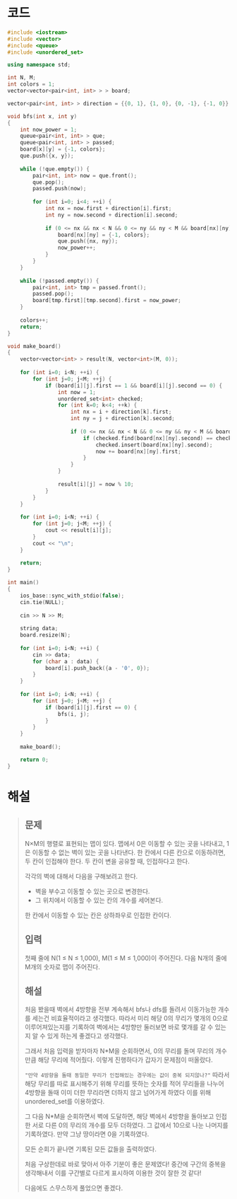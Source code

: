 # 코드

```c++
#include <iostream>
#include <vector>
#include <queue>
#include <unordered_set>

using namespace std;

int N, M;
int colors = 1;
vector<vector<pair<int, int> > > board;

vector<pair<int, int> > direction = {{0, 1}, {1, 0}, {0, -1}, {-1, 0}};

void bfs(int x, int y)
{
    int now_power = 1;
    queue<pair<int, int> > que;
    queue<pair<int, int> > passed;
    board[x][y] = {-1, colors};
    que.push({x, y});
    
    while (!que.empty()) {
        pair<int, int> now = que.front();
        que.pop();
        passed.push(now);
        
        for (int i=0; i<4; ++i) {
            int nx = now.first + direction[i].first;
            int ny = now.second + direction[i].second;
            
            if (0 <= nx && nx < N && 0 <= ny && ny < M && board[nx][ny].first == 0) {
                board[nx][ny] = {-1, colors};
                que.push({nx, ny});
                now_power++;
            }
        }
    }
    
    while (!passed.empty()) {
        pair<int, int> tmp = passed.front();
        passed.pop();
        board[tmp.first][tmp.second].first = now_power;
    }
    
    colors++;
    return;
}

void make_board()
{
    vector<vector<int> > result(N, vector<int>(M, 0));
    
    for (int i=0; i<N; ++i) {
        for (int j=0; j<M; ++j) {
            if (board[i][j].first == 1 && board[i][j].second == 0) {
                int now = 1;
                unordered_set<int> checked;
                for (int k=0; k<4; ++k) {
                    int nx = i + direction[k].first;
                    int ny = j + direction[k].second;
                    
                    if (0 <= nx && nx < N && 0 <= ny && ny < M && board[nx][ny].second != 0) {
                        if (checked.find(board[nx][ny].second) == checked.end()) {
                            checked.insert(board[nx][ny].second);
                            now += board[nx][ny].first;
                        }
                    }
                }
                
                result[i][j] = now % 10;
            }
        }
    }
    
    for (int i=0; i<N; ++i) {
        for (int j=0; j<M; ++j) {
            cout << result[i][j];
        }
        cout << "\n";
    }
    
    return;
}

int main()
{
    ios_base::sync_with_stdio(false);
    cin.tie(NULL);
    
    cin >> N >> M;
    
    string data;
    board.resize(N);
    
    for (int i=0; i<N; ++i) {
        cin >> data;
        for (char a : data) {
            board[i].push_back({a - '0', 0});
        }
    }
    
    for (int i=0; i<N; ++i) {
        for (int j=0; j<M; ++j) {
            if (board[i][j].first == 0) {
                bfs(i, j);
            }
        }
    }
    
    make_board();

    return 0;
}

```



# 해설

> ## 문제
>
> N×M의 행렬로 표현되는 맵이 있다. 맵에서 0은 이동할 수 있는 곳을 나타내고, 1은 이동할 수 없는 벽이 있는 곳을 나타낸다. 한 칸에서 다른 칸으로 이동하려면, 두 칸이 인접해야 한다. 두 칸이 변을 공유할 때, 인접하다고 한다.
>
> 각각의 벽에 대해서 다음을 구해보려고 한다.
>
> - 벽을 부수고 이동할 수 있는 곳으로 변경한다.
> - 그 위치에서 이동할 수 있는 칸의 개수를 세어본다.
>
> 한 칸에서 이동할 수 있는 칸은 상하좌우로 인접한 칸이다.
>
> ## 입력
>
> 첫째 줄에 N(1 ≤ N ≤ 1,000), M(1 ≤ M ≤ 1,000)이 주어진다. 다음 N개의 줄에 M개의 숫자로 맵이 주어진다.
>
> ## 해설
>
> 처음 봤을때 벽에서 4방향을 전부 계속해서 bfs나 dfs를 돌려서 이동가능한 개수를 세는건 비효율적이라고 생각했다. 따라서 미리 해당 0의 무리가 몇개의 0으로 이루어져있는지를 기록하여 벽에서는 4방향만 둘러보면 바로 몇개를 갈 수 있는지 알 수 있게 하는게 좋겠다고 생각했다.
>
> 그래서 처음 입력을 받자마자 N*M을 순회하면서, 0의 무리를 돌며 무리의 개수 만큼 해당 무리에 적어줬다. 이렇게 진행하다가 갑자기 문제점이 떠올랐다.
>
> `"만약 4방향을 돌때 동일한 무리가 인접해있는 경우에는 값이 중복 되지않나?"` 따라서 해당 무리를 따로 표시해주기 위해 무리를 뜻하는 숫자를 적어 무리들을 나누어 4방향을 돌때 이미 더한 무리라면 더하지 않고 넘어가게 하였다 이를 위해 unordered_set를 이용하였다.
>
> 그 다음 N*M을 순회하면서 벽에 도달하면, 해당 벽에서 4방향을 돌아보고 인접한 서로 다른 0의 무리의 개수를 모두 더하였다. 그 값에서 10으로 나눈 나머지를 기록하였다. 만약 그냥 땅이라면 0을 기록하였다.
>
> 모든 순회가 끝나면 기록된 모든 값들을 출력하였다.
>
> 처음 구상한데로 바로 맞아서 아주 기분이 좋은 문제였다!  중간에 구간의 중복을 생각해내서 이를 구간별로 다르게 표시하여 이용한 것이 잘한 것 같다!
>
> 다음에도 스무스하게 풀었으면 좋겠다.

